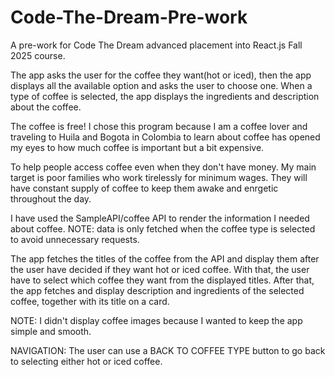 # Code-The-Dream-Pre-work
A pre-work for Code The Dream advanced placement into React.js Fall 2025 course. 

The app asks the user for the coffee they want(hot or iced), then the app displays all the available option and asks the user to choose one. When a type of coffee is selected, the app displays the ingredients and description about the coffee.

The coffee is free! I chose this program because I am a coffee lover and traveling to Huila and Bogota in Colombia to learn about coffee has opened my eyes to how much coffee is important but a bit expensive. 

To help people access coffee even when they don't have money. My main target is poor families who work tirelessly for minimum wages. They will have constant supply of coffee to keep them awake and enrgetic throughout the day. 

I have used the SampleAPI/coffee API to render the information I needed about coffee. NOTE: data is only fetched when the coffee type is selected to avoid unnecessary requests. 

The app fetches the titles of the coffee from the API and display them after the user have decided if they want hot or iced coffee. With that, the user have to select which coffee they want from the displayed titles. After that, the app fetches and display description and ingredients of the selected coffee, together with its title on a card. 

NOTE: I didn't display coffee images because I wanted to keep the app simple and smooth. 

NAVIGATION: The user can use a BACK TO COFFEE TYPE button to go back to selecting either hot or iced coffee. 
